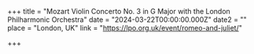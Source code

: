 +++
title = "Mozart Violin Concerto No. 3 in G Major with the London Philharmonic Orchestra"
date = "2024-03-22T00:00:00.000Z"
date2 = ""
place = "London, UK"
link = "https://lpo.org.uk/event/romeo-and-juliet/"

+++
